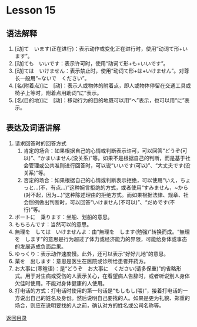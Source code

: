 # Lesson 15

## 语法解释

1. [动]て　います(正在进行)：表示动作或变化正在进行时，使用“动词て形+います”。
2. [动]ても　いいです：表示许可时，使用“动词て形+も+いいです”。
3. [动]ては　いけません：表示禁止时，使用“动词て形+は+いけません”。对尊长一般用“~ないで　ください”。
4. [名(附着点)]に　[动]：表示人或物体的附着点，即人或物体停留在交通工具或椅子上等时，附着点用助词“に”表示。
5. [名(目的地)]に　[动]：移动行为的目的地既可以用“へ”表示，也可以用“に”表示。

## 表达及词语讲解

1. 请求回答时的回答方式
	1. 肯定的场合：如果根据自己的心情或判断表示许可，可以回答“どうぞ(可以)”、“かまいません(没关系)”等。如果不是根据自己的判断，而是基于社会管理或公共准则进行回答时，可以说“いいです(可以)”、“大丈夫です(没关系)”等。
	2. 否定的场合：如果根据自己的心情或判断表示拒绝，可以使用“いえ，ちょっと...(不，有点...)”这种婉言拒绝的方式，或者使用“すみません，~から(对不起，因为...)”这种陈述理由的拒绝方式。而如果根据法律、规章、社会惯例做出判断时，可以回答“いけません(不可以)”、“だめです(不行)”等。
2. ボートに　乗ります：坐船、划船的意思。
3. もちろんです：当然可以的意思。
4. 無理を　しては　いけませんよ：由“無理を　します(勉强)”转换而成。“無理を　します”的意思是行为超过了体力或经济能力的界限，可能给身体或事态的发展造成负面后果。
5. ゆっくり：表示动作速度慢。此外，还可以表示“好好儿地”的意思。
6. 薬を　出します：意思是医生在医院或诊所给患者开药方。
7. お大事に(寒暄语)：是“どうぞ　お大事に　ください(请多保重)”的省略形式。用于对生病或受伤的人表示关心，在看望病人告辞时，或者听说别人身体欠佳时使用。不能对身体健康的人使用。
8. 打电话的方式：打电话时使用的第一句话是“もしもし(喂)”，接着打电话的一方说出自己的姓名及身份。然后说明自己要找的人。如果是更为礼貌、郑重的场合，则应在说明要找的人之前，确认对方的姓名或公司名称等。

[返回目录](../..)
